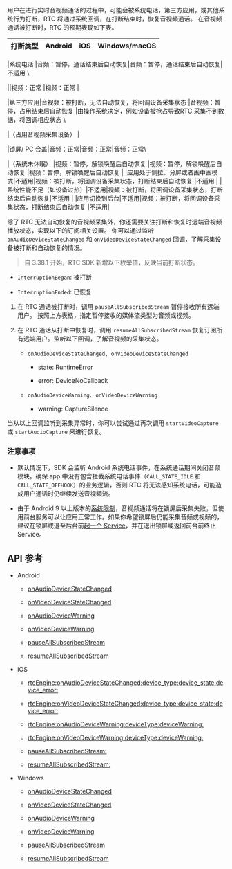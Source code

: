 用户在进行实时音视频通话的过程中，可能会被系统电话，第三方应用，或其他系统行为打断，RTC 将通过系统回调，在打断结束时，恢复音视频通话。
在音视频通话被打断时，RTC 的预期表现如下表。

|打断类型 |Android |iOS |Windows/macOS |
|---|---|---|---|

|系统电话 |音频：暂停，通话结束后自动恢复|音频：暂停，通话结束后自动恢复|不适用 \

||视频：正常 |视频：正常 |

|第三方应用|音视频：被打断，无法自动恢复，将回调设备采集状态 |音视频：暂停，占用结束后自动恢复 |由操作系统决定，例如设备被抢占导致RTC 采集不到数据，将回调相应状态 \

|（占用音视频采集设备） |

|锁屏/ PC 合盖|音频：正常|音频：正常|音频：正常\

|（系统未休眠） |视频：暂停，解锁唤醒后自动恢复 |视频：暂停，解锁唤醒后自动恢复 |视频：暂停，解锁唤醒后自动恢复 |
|应用处于侧拉、分屏或者画中画模式|不适用|视频：被打断，将回调设备采集状态，打断结束后自动恢复 |不适用 |
|系统性能不足（如设备过热）|不适用|视频：被打断，将回调设备采集状态，打断结束后自动恢复|不适用 |
|应用切换到后台|不适用|视频：被打断，将回调设备采集状态，打断结束后自动恢复 |不适用|


除了 RTC 无法自动恢复的音视频采集外，你还需要关注打断和恢复时远端音视频播放状态，实现以下的订阅相关设置。
你可以通过监听 `onAudioDeviceStateChanged` 和 `onVideoDeviceStateChanged` 回调，了解采集设备被打断和自动恢复的情况。
> 自 3.38.1 开始，RTC SDK 新增以下枚举值，反映当前打断状态。

- `InterruptionBegan`: 被打断
	

- `InterruptionEnded`: 已恢复
	

1. 在 RTC 通话被打断时，调用 `pauseAllSubscribedStream` 暂停接收所有远端用户。 按照上方表格，指定暂停接收的媒体流类型为音频或视频。
	

2. 在 RTC 通话从打断中恢复时，调用 `resumeAllSubscribedStream` 恢复订阅所有远端用户。监听以下回调，了解音视频的采集状态。

	- `onAudioDeviceStateChanged`、`onVideoDeviceStateChanged`
		- state: RuntimeError
			
		- error: DeviceNoCallback
			
	- `onAudioDeviceWarning`、`onVideoDeviceWarning`
		- warning: CaptureSilence
			

当从以上回调监听到采集异常时，你可以尝试通过再次调用 `startVideoCapture` 或 `startAudioCapture` 来进行恢复。

### 注意事项

- 默认情况下，SDK 会监听 Android 系统电话事件，在系统通话期间关闭音频模块。确保 app 中没有包含拦截系统电话事件（`CALL_STATE_IDLE` 和 `CALL_STATE_OFFHOOK`）的业务逻辑，否则 RTC 将无法感知系统电话，可能造成用户通话时仍继续发送音视频流。
	
- 由于 Android 9 以上版本的[系统限制](https://developer.android.com/about/versions/pie/android-9.0-changes-all)，音视频通话将在锁屏后采集失败，但使用前台服务可以让应用正常工作。如果你希望锁屏后仍能采集音频或视频的，建议在锁屏或退至后台前[起一个 Service](https://developer.android.com/reference/android/app/Service)，并在退出锁屏或返回前台前终止 Service。

## API 参考

- Android
	- [onAudioDeviceStateChanged](70081.md#IRTCVideoEventHandler-onaudiodevicestatechanged)
		
	- [onVideoDeviceStateChanged](70081.md#IRTCVideoEventHandler-onvideodevicestatechanged)
		
	- [onAudioDeviceWarning](70081.md#IRTCVideoEventHandler-onaudiodevicewarning)

	- [onVideoDeviceWarning](70081.md#IRTCVideoEventHandler-onvideodevicewarning)

	- [pauseAllSubscribedStream](70080.md#RTCRoom-pauseallsubscribedstream)

	- [resumeAllSubscribedStream](70080.md#RTCRoom-resumeallsubscribedstream)
		
- iOS
	- [rtcEngine:onAudioDeviceStateChanged:device_type:device_state:device_error:](70087.md#ByteRTCVideoDelegate-rtcengine-onaudiodevicestatechanged-device_type-device_state-device_error)
		
	- [rtcEngine:onVideoDeviceStateChanged:device_type:device_state:device_error:](70087.md#ByteRTCVideoDelegate-rtcengine-onvideodevicestatechanged-device_type-device_state-device_error)
		
	- [rtcEngine:onAudioDeviceWarning:deviceType:deviceWarning:](70087.md#ByteRTCVideoDelegate-rtcengine-onaudiodevicewarning-devicetype-devicewarning)

	- [rtcEngine:onVideoDeviceWarning:deviceType:deviceWarning:](70087.md#ByteRTCVideoDelegate-rtcengine-onvideodevicewarning-devicetype-devicewarning)

	- [pauseAllSubscribedStream:](70086.md#ByteRTCRoom-pauseallsubscribedstream)

	- [resumeAllSubscribedStream:](70086.md#ByteRTCRoom-resumeallsubscribedstream)

- Windows
	- [onAudioDeviceStateChanged](70096.md#IRTCVideoEventHandler-onaudiodevicestatechanged)
		
	- [onVideoDeviceStateChanged](70096.md#IRTCVideoEventHandler-onvideodevicestatechanged)
		
	- [onAudioDeviceWarning](70096.md#IRTCVideoEventHandler-onaudiodevicewarning)

	- [onVideoDeviceWarning](70096.md#IRTCVideoEventHandler-onvideodevicewarning)

	- [pauseAllSubscribedStream](70095.md#IRTCRoom-pauseallsubscribedstream)

	- [resumeAllSubscribedStream](70095.md#IRTCRoom-resumeallsubscribedstream)